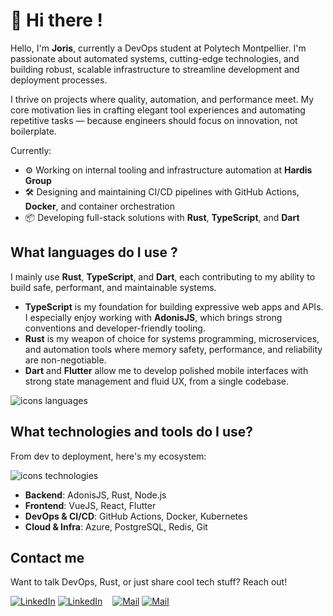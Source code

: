 <link rel="stylesheet" href="https://cdn.jsdelivr.net/gh/devicons/devicon@v2.14.0/devicon.min.css">

# 👋 Hi there !
Hello, I'm **Joris**, currently a DevOps student at Polytech Montpellier. I'm passionate about automated systems, cutting-edge technologies, and building robust, scalable infrastructure to streamline development and deployment processes.

I thrive on projects where quality, automation, and performance meet. My core motivation lies in crafting elegant tool experiences and automating repetitive tasks — because engineers should focus on innovation, not boilerplate.

Currently:
- ⚙️ Working on internal tooling and infrastructure automation at **Hardis Group**
- 🛠 Designing and maintaining CI/CD pipelines with GitHub Actions, **Docker**, and container orchestration
- 📦 Developing full-stack solutions with **Rust**, **TypeScript**, and **Dart**

## What languages do I use ?
I mainly use **Rust**, **TypeScript**, and **Dart**, each contributing to my ability to build safe, performant, and maintainable systems.

- **TypeScript** is my foundation for building expressive web apps and APIs. I especially enjoy working with **AdonisJS**, which brings strong conventions and developer-friendly tooling.
- **Rust** is my weapon of choice for systems programming, microservices, and automation tools where memory safety, performance, and reliability are non-negotiable.
- **Dart** and **Flutter** allow me to develop polished mobile interfaces with strong state management and fluid UX, from a single codebase.

![icons languages](https://skillicons.dev/icons?i=rust,ts,dart)

## What technologies and tools do I use?
From dev to deployment, here's my ecosystem:

![icons technologies](https://skillicons.dev/icons?i=adonis,react,vue,nodejs,flutter,postgres,redis,docker,kubernetes,git,githubactions,azure&perline=8)

- **Backend**: AdonisJS, Rust, Node.js  
- **Frontend**: VueJS, React, Flutter  
- **DevOps & CI/CD**: GitHub Actions, Docker, Kubernetes  
- **Cloud & Infra**: Azure, PostgreSQL, Redis, Git

## Contact me
Want to talk DevOps, Rust, or just share cool tech stuff? Reach out!

[![LinkedIn](./img/linkedin-light.svg)](https://www.linkedin.com/in/joris-vilardell-76050427b#gh-light-mode-only)
[![LinkedIn](./img/linkedin-dark.svg)](https://www.linkedin.com/in/joris-vilardell-76050427b#gh-dark-mode-only)
&nbsp;&nbsp;
[![Mail](./img/mail-light.svg)](mailto:joris.vilardell@outlook.com#gh-light-mode-only)
[![Mail](./img/mail-dark.svg)](mailto:joris.vilardell@outlook.com#gh-dark-mode-only)
